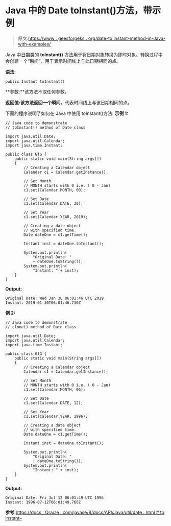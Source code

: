 # Java 中的 Date toInstant()方法，带示例

> 原文:[https://www . geesforgeks . org/date-to instant-method-in-Java-with-examples/](https://www.geeksforgeeks.org/date-toinstant-method-in-java-with-examples/)

Java 中[日期类](https://www.geeksforgeeks.org/date-class-java-examples/)的 **toInstant()** 方法用于将日期对象转换为即时对象。转换过程中会创建一个“瞬间”，用于表示时间线上与此日期相同的点。

**语法:**

```
public Instant toInstant()
```

**参数:**该方法不取任何参数。

**返回值:**该方法返回一个**瞬间**，代表时间线上与该日期相同的点。

下面的程序说明了如何在 Java 中使用 toInstant()方法:
**示例 1:**

```
// Java code to demonstrate
// toInstant() method of Date class

import java.util.Date;
import java.util.Calendar;
import java.time.Instant;

public class GfG {
    public static void main(String args[])
    {
        // Creating a Calendar object
        Calendar c1 = Calendar.getInstance();

        // Set Month
        // MONTH starts with 0 i.e. ( 0 - Jan)
        c1.set(Calendar.MONTH, 00);

        // Set Date
        c1.set(Calendar.DATE, 30);

        // Set Year
        c1.set(Calendar.YEAR, 2019);

        // Creating a date object
        // with specified time.
        Date dateOne = c1.getTime();

        Instant inst = dateOne.toInstant();

        System.out.println(
            "Original Date: "
            + dateOne.toString());
        System.out.println(
            "Instant: " + inst);
    }
}
```

**Output:**

```
Original Date: Wed Jan 30 06:01:46 UTC 2019
Instant: 2019-01-30T06:01:46.730Z

```

**例 2:**

```
// Java code to demonstrate
// clone() method of Date class

import java.util.Date;
import java.util.Calendar;
import java.time.Instant;

public class GfG {
    public static void main(String args[])
    {
        // Creating a Calendar object
        Calendar c1 = Calendar.getInstance();

        // Set Month
        // MONTH starts with 0 i.e. ( 0 - Jan)
        c1.set(Calendar.MONTH, 06);

        // Set Date
        c1.set(Calendar.DATE, 12);

        // Set Year
        c1.set(Calendar.YEAR, 1996);

        // Creating a date object
        // with specified time.
        Date dateOne = c1.getTime();

        Instant inst = dateOne.toInstant();

        System.out.println(
            "Original Date: "
            + dateOne.toString());
        System.out.println(
            "Instant: " + inst);
    }
}
```

**Output:**

```
Original Date: Fri Jul 12 06:01:49 UTC 1996
Instant: 1996-07-12T06:01:49.766Z

```

**参考:**[https://docs . Oracle . com/javase/8/docs/API/Java/util/date . html # to instant–](https://docs.oracle.com/javase/8/docs/api/java/util/Date.html#toInstant--)